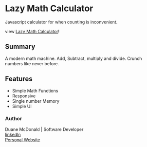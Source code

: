 # Lazy Math Calculator

Javascript calculator for when counting is inconvenient.

view <a href="https://duanemcd.github.io/calculator/"> Lazy Math Calculator</a>!

## Summary

A modern math machine. Add, Subtract, multiply and divide. Crunch numbers like never before.

## Features

<ul>
  <li>Simple Math Functions</li>
  <li>Responsive</li>
  <li>Single number Memory</li>
  <li>Simple UI</li>
</ul>

### Author

Duane McDonald | Software Developer <br />
<a href="https://www.linkedin.com/in/duane-mcdonald-48a90136">linkedIn</a> <br />
<a href="https://www.DuaneMcDonald.com">Personal Website</a> <br />
